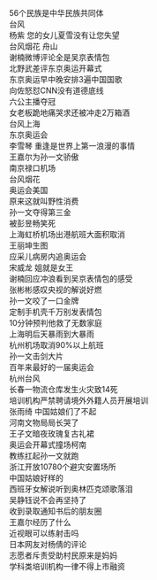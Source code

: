 56个民族是中华民族共同体  
台风  
杨紫 您的女儿夏雪没有让您失望  
台风烟花 舟山  
谢楠微博评论全是吴京表情包  
北野武差评东京奥运开幕式  
东京奥运早中晚安排3遍中国国歌  
向佐怒怼CNN没有道德底线  
六公主播夺冠  
女老板跪地痛哭求还被冲走2万箱酒  
台风上海  
东京奥运会  
李雪琴 重逢是世界上第一浪漫的事情  
王嘉尔为孙一文骄傲  
南京禄口机场  
台风烟花  
奥运会美国  
原来这就叫野性消费  
孙一文夺得第三金  
被彭昱畅笑死  
上海虹桥机场出港航班大面积取消  
王丽坤生图  
应采儿病房内追奥运会  
宋威龙 姐就是女王  
谢楠回应冲浪看到吴京表情包的感受  
张彬彬感叹央视的解说好燃  
孙一文咬了一口金牌  
定制手机壳千万别发表情包  
10分钟预判他救了无数家庭  
上海明后天暴雨到大暴雨  
杭州机场取消90%以上航班  
孙一文击剑大片  
百年来最好的一届奥运会  
杭州台风  
长春一物流仓库发生火灾致14死  
培训机构严禁聘请境外外籍人员开展培训  
张雨绮 中国姑娘们了不起  
河南文物局局长哭了  
王子文暗夜玫瑰复古礼裙  
奥运会开幕式撞场柯南  
教练扛起孙一文就跑  
浙江开放10780个避灾安置场所  
中国姑娘好样的  
西班牙女解说听到奥林匹克颂歌落泪  
吴静钰说不会再坚持了  
收到录取通知书后的朋友圈  
王嘉尔经历了什么  
近视眼可以练射击吗  
日本网友对杨倩的评论  
志愿者斥责受助村民原来是妈妈  
学科类培训机构一律不得上市融资  
